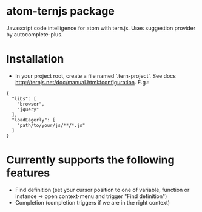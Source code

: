 # atom-ternjs package

Javascript code intelligence for atom with tern.js.
Uses suggestion provider by autocomplete-plus.

# Installation

* In your project root, create a file named '.tern-project'. See docs http://ternjs.net/doc/manual.html#configuration. E.g.:
```
{
  "libs": [
    "browser",
    "jquery"
  ],
  "loadEagerly": [
    "path/to/your/js/**/*.js"
  ]
}
```

# Currently supports the following features

* Find definition (set your cursor position to one of variable, function or instance -> open context-menu and trigger "Find definition")
* Completion (completion triggers if we are in the right context)
